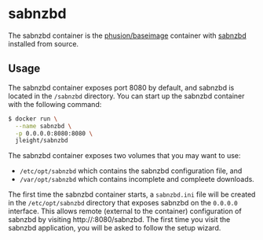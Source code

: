 sabnzbd
=======

The sabnzbd container is the
[phusion/baseimage](https://registry.hub.docker.com/u/phusion/baseimage/)
container with [sabnzbd](http://sabnzbd.org/) installed from source.


Usage
-----

The sabnzbd container exposes port 8080 by default, and sabnzbd is located in
the `/sabnzbd` directory. You can start up the sabnzbd container with the
following command:

```bash
$ docker run \
  --name sabnzbd \
  -p 0.0.0.0:8080:8080 \
  jleight/sabnzbd
```

The sabnzbd container exposes two volumes that you may want to use:

- `/etc/opt/sabnzbd` which contains the sabnzbd configuration file, and
- `/var/opt/sabnzbd` which contains incomplete and compleete downloads.

The first time the sabnzbd container starts, a `sabnzbd.ini` file will be
created in the `/etc/opt/sabnzbd` directory that exposes sabnzbd on the
`0.0.0.0` interface. This allows remote (external to the container)
configuration of sabnzbd by visiting http://<container-ip>:8080/sabnzbd.
The first time you visit the sabnzbd application, you will be asked to follow
the setup wizard.
